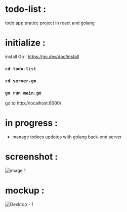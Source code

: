 # todo-list :
todo app pratice project in react and golang

# initialize :

install Go : https://go.dev/doc/install

### `cd todo-list`
### `cd server-go`
### `go run main.go`

go to http://localhost:8000/

# in progress :
- manage todoes updates with golang back-end server

# screenshot :
![image 1](https://user-images.githubusercontent.com/62102327/174618836-f2c3062d-c2a2-4c9c-af7d-bb536dfb1fa4.png)

# mockup :
![Desktop - 1](https://user-images.githubusercontent.com/62102327/174632718-a13ea392-56ad-4294-8777-7a49fd132369.png)

